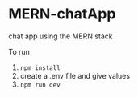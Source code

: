# MERN-chatApp
chat app using the MERN stack

To run 
1. `npm install`
2. create a .env file and give values
3. `npm run dev`
